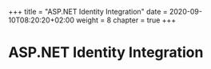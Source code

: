 +++
title = "ASP.NET Identity Integration"
date = 2020-09-10T08:20:20+02:00
weight = 8
chapter = true
+++

# ASP.NET Identity Integration
